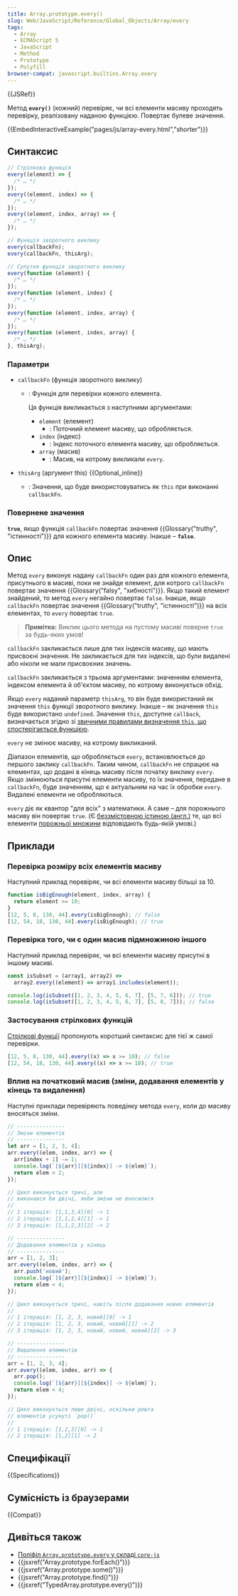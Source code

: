 ```yaml
---
title: Array.prototype.every()
slug: Web/JavaScript/Reference/Global_Objects/Array/every
tags:
  - Array
  - ECMAScript 5
  - JavaScript
  - Method
  - Prototype
  - Polyfill
browser-compat: javascript.builtins.Array.every
---
```


{{JSRef}}

Метод **`every()`** (кожний) перевіряє, чи всі елементи масиву проходять перевірку, реалізовану наданою функцією. Повертає булеве значення.

{{EmbedInteractiveExample("pages/js/array-every.html","shorter")}}

## Синтаксис

```js
// Стрілкова функція
every((element) => {
  /* … */
});
every((element, index) => {
  /* … */
});
every((element, index, array) => {
  /* … */
});

// Функція зворотного виклику
every(callbackFn);
every(callbackFn, thisArg);

// Супутня функція зворотного виклику
every(function (element) {
  /* … */
});
every(function (element, index) {
  /* … */
});
every(function (element, index, array) {
  /* … */
});
every(function (element, index, array) {
  /* … */
}, thisArg);
```

### Параметри

- `callbackFn` (функція зворотного виклику)

  - : Функція для перевірки кожного елемента.

    Ця функція викликається з наступними аргументами:

    - `element` (елемент)
      - : Поточний елемент масиву, що обробляється.
    - `index` (індекс)
      - : Індекс поточного елемента масиву, що обробляється.
    - `array` (масив)
      - : Масив, на котрому викликали `every`.

- `thisArg` (аргумент this) {{Optional_inline}}
  - : Значення, що буде використовуватись як `this` при виконанні `callbackFn`.

### Повернене значення

**`true`**, якщо функція `callbackFn` повертає значення {{Glossary("truthy", "істинності")}} для кожного елемента масиву. Інакше – **`false`**.

## Опис

Метод `every` виконує надану `callbackFn` один раз для кожного елемента, присутнього в масиві, поки не знайде елемент, для котрого `callbackFn` повертає значення {{Glossary("falsy", "хибності")}}. Якщо такий елемент знайдений, то метод `every` негайно повертає `false`. Інакше, якщо `callbackFn` повертає значення {{Glossary("truthy", "істинності")}} на всіх елементах, то `every` повертає `true`.

> **Примітка:** Виклик цього метода на пустому масиві поверне `true` за будь-яких умов!

`callbackFn` закликається лише для тих індексів масиву, що мають присвоєні значення. Не закликається для тих індексів, що були видалені або ніколи не мали присвоєних значень.

`callbackFn` закликається з трьома аргументами: значенням елемента, індексом елемента й об'єктом масиву, по котрому виконується обхід.

Якщо `every` наданий параметр `thisArg`, то він буде використаний як значення `this` функції зворотного виклику. Інакше – як значення `this` буде використано `undefined`. Значення
`this`, доступне `callback`, визначається згідно зі
[звичними правилами визначення `this`, що спостерігається функцією](/uk/docs/Web/JavaScript/Reference/Operators/this).

`every` не змінює масиву, на котрому викликаний.

Діапазон елементів, що обробляється `every`, встановлюється до першого заклику `callbackFn`. Таким чином, `callbackFn` не спрацює на елементах, що додані в кінець масиву після початку виклику `every`. Якщо змінюються присутні елементи масиву, то їх значення, передане в `callbackFn`, буде значенням, що є актуальним на час їх обробки `every`. Видалені елементи не обробляються.

`every` діє як квантор "для всіх" з математики. А саме – для порожнього масиву він повертає `true`. (Є [беззмістовною істиною (англ.)](https://en.wikipedia.org/wiki/Vacuous_truth) те, що всі елементи [порожньої множини](https://uk.wikipedia.org/wiki/%D0%9F%D0%BE%D1%80%D0%BE%D0%B6%D0%BD%D1%8F_%D0%BC%D0%BD%D0%BE%D0%B6%D0%B8%D0%BD%D0%B0#%D0%92%D0%BB%D0%B0%D1%81%D1%82%D0%B8%D0%B2%D0%BE%D1%81%D1%82%D1%96) відповідають будь-якій умові.)

## Приклади

### Перевірка розміру всіх елементів масиву

Наступний приклад перевіряє, чи всі елементи масиву більші за 10.

```js
function isBigEnough(element, index, array) {
  return element >= 10;
}
[12, 5, 8, 130, 44].every(isBigEnough); // false
[12, 54, 18, 130, 44].every(isBigEnough); // true
```

### Перевірка того, чи є один масив підмножиною іншого

Наступний приклад перевіряє, чи всі елементи масиву присутні в іншому масиві.

```js
const isSubset = (array1, array2) =>
  array2.every((element) => array1.includes(element));

console.log(isSubset([1, 2, 3, 4, 5, 6, 7], [5, 7, 6])); // true
console.log(isSubset([1, 2, 3, 4, 5, 6, 7], [5, 8, 7])); // false
```

### Застосування стрілкових функцій

[Стрілкові функції](/uk/docs/Web/JavaScript/Reference/Functions/Arrow_functions) пропонують коротший синтаксис для тієї ж самої перевірки.

```js
[12, 5, 8, 130, 44].every((x) => x >= 10); // false
[12, 54, 18, 130, 44].every((x) => x >= 10); // true
```

### Вплив на початковий масив (зміни, додавання елементів у кінець та видалення)

Наступні приклади перевіряють поведінку метода `every`, коли до масиву вносяться зміни.

```js
// ---------------
// Зміни елементів
// ---------------
let arr = [1, 2, 3, 4];
arr.every((elem, index, arr) => {
  arr[index + 1] -= 1;
  console.log(`[${arr}][${index}] -> ${elem}`);
  return elem < 2;
});

// Цикл виконується тричі, але
// виконався би двічі, якби зміни не вносилися
//
// 1 ітерація: [1,1,3,4][0] -> 1
// 2 ітерація: [1,1,2,4][1] -> 1
// 3 ітерація: [1,1,2,3][2] -> 2

// ---------------
// Додавання елементів у кінець
// ---------------
arr = [1, 2, 3];
arr.every((elem, index, arr) => {
  arr.push('новий');
  console.log(`[${arr}][${index}] -> ${elem}`);
  return elem < 4;
});

// Цикл виконується тричі, навіть після додавання нових елементів
//
// 1 ітерація: [1, 2, 3, новий][0] -> 1
// 2 ітерація: [1, 2, 3, новий, новий][1] -> 2
// 3 ітерація: [1, 2, 3, новий, новий, новий][2] -> 3

// ---------------
// Видалення елементів
// ---------------
arr = [1, 2, 3, 4];
arr.every((elem, index, arr) => {
  arr.pop();
  console.log(`[${arr}][${index}] -> ${elem}`);
  return elem < 4;
});

// Цикл виконується лише двічі, оскільки решта
// елементів усунуті `pop()`
//
// 1 ітерація: [1,2,3][0] -> 1
// 2 ітерація: [1,2][1] -> 2
```

## Специфікації

{{Specifications}}

## Сумісність із браузерами

{{Compat}}

## Дивіться також

- [Поліфіл `Array.prototype.every` у складі `core-js`](https://github.com/zloirock/core-js#ecmascript-array)
- {{jsxref("Array.prototype.forEach()")}}
- {{jsxref("Array.prototype.some()")}}
- {{jsxref("Array.prototype.find()")}}
- {{jsxref("TypedArray.prototype.every()")}}
